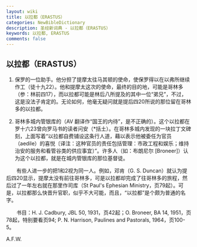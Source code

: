 ```yaml
---
layout: wiki
title: 以拉都（ERASTUS）
categories: NewBibleDictionary
description: 圣经新词典 - 以拉都（ERASTUS）
keywords: 以拉都, ERASTUS
comments: false
---
```


## 以拉都（ERASTUS）

1. 保罗的一位助手。他分担了提摩太往马其顿的使命，使保罗得以在以弗所继续作工（徒十九22）。他和提摩太这次的使命，最终的目的地，可能是哥林多（参：林前四17），而以拉都可能是林后八所提及的其中一位“弟兄”，不过，这是没法子肯定的。无论如何，他毫无疑问就是提后四20所说的那位留在哥林多的以拉都。

2. 哥林多城内管银库的（AV 翻译作“国王的内待”，是不正确的）。这个以拉都在罗十六23曾向罗马书的读者问安（*括土）。在哥林多城内发现的一块拉丁文碑刻，上面写着“以拉都自费铺设这条行人道，藉以表示他被委任为官员（aedile）的喜悦〔译注：这种官员的责任包括管理：市政工程和娱乐；维持治安的服务和看管谷类的供应事宜〕”。许多人（如：布朗尼尔 [Broneer]）认为这个以拉都，就是在城内管银库的那位基督徒。

　　有些人进一步的把1和2视为同一人。例如，邓肯（G. S. Duncan）就认为提后四20显示，提摩太没有前往哥林多，可是以拉都却完成了往哥林多的旅程，然后过了一年左右就在那里作司库（St Paul's Ephesian Ministry，页79起）。可是，以拉都那么快晋升官职，似乎不大可能，而且，“以拉都”是个颇为普通的名字。

　　书目：H. J. Cadbury, JBL 50, 1931，页42起；O. Broneer, BA 14, 1951，页78起，特别要看页94; P. N. Harrison, Paulines and Pastorals, 1964，页100-5。

A.F.W.








